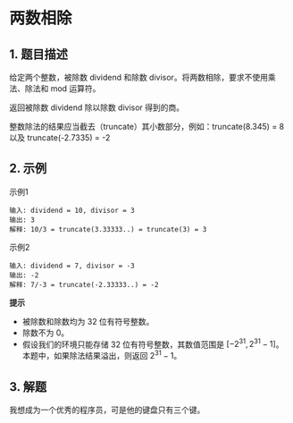 # 两数相除

## 1. 题目描述
给定两个整数，被除数 dividend 和除数 divisor。将两数相除，要求不使用乘法、除法和 mod 运算符。

返回被除数 dividend 除以除数 divisor 得到的商。

整数除法的结果应当截去（truncate）其小数部分，例如：truncate(8.345) = 8 以及 truncate(-2.7335) = -2

## 2. 示例
示例1
```
输入: dividend = 10, divisor = 3
输出: 3
解释: 10/3 = truncate(3.33333..) = truncate(3) = 3
```

示例2
```
输入: dividend = 7, divisor = -3
输出: -2
解释: 7/-3 = truncate(-2.33333..) = -2
```

**提示**  
- 被除数和除数均为 32 位有符号整数。
- 除数不为 0。
- 假设我们的环境只能存储 32 位有符号整数，其数值范围是 $[−2^31,  2^31 − 1]$。本题中，如果除法结果溢出，则返回 $2^31 − 1$。

## 3. 解题
我想成为一个优秀的程序员，可是他的键盘只有三个键。